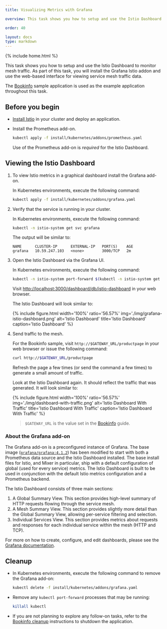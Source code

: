 ```yaml
---
title: Visualizing Metrics with Grafana

overview: This task shows you how to setup and use the Istio Dashboard to monitor mesh traffic.

order: 40

layout: docs
type: markdown
---
```

{% include home.html %}

This task shows you how to setup and use the Istio Dashboard to monitor mesh
traffic. As part of this task, you will install the Grafana Istio addon and use
the web-based interface for viewing service mesh traffic data.

The [Bookinfo]({{home}}/docs/guides/bookinfo.html) sample application is used as
the example application throughout this task.

## Before you begin

* [Install Istio]({{home}}/docs/setup/) in your cluster and deploy an
  application.

* Install the Prometheus add-on.

   ```bash
   kubectl apply -f install/kubernetes/addons/prometheus.yaml
   ```

   Use of the Prometheus add-on is _required_ for the Istio Dashboard.

## Viewing the Istio Dashboard

1. To view Istio metrics in a graphical dashboard install the Grafana add-on.

   In Kubernetes environments, execute the following command:

   ```bash
   kubectl apply -f install/kubernetes/addons/grafana.yaml
   ```

1. Verify that the service is running in your cluster.

   In Kubernetes environments, execute the following command:

   ```bash
   kubectl -n istio-system get svc grafana
   ```

   The output will be similar to:

   ```xxx
   NAME      CLUSTER-IP      EXTERNAL-IP   PORT(S)    AGE
   grafana   10.59.247.103   <none>        3000/TCP   2m
   ```

1. Open the Istio Dashboard via the Grafana UI.

   In Kubernetes environments, execute the following command:

   ```bash
   kubectl -n istio-system port-forward $(kubectl -n istio-system get pod -l app=grafana -o jsonpath='{.items[0].metadata.name}') 3000:3000 &
   ```

   Visit [http://localhost:3000/dashboard/db/istio-dashboard](http://localhost:3000/dashboard/db/istio-dashboard) in your web browser.

   The Istio Dashboard will look similar to:

   {% include figure.html width='100%' ratio='56.57%'
        img='./img/grafana-istio-dashboard.png'
        alt='Istio Dashboard'
        title='Istio Dashboard'
        caption='Istio Dashboard'
        %}

1. Send traffic to the mesh.

   For the Bookinfo sample, visit `http://$GATEWAY_URL/productpage` in your web
   browser or issue the following command:

   ```bash
   curl http://$GATEWAY_URL/productpage
   ```

   Refresh the page a few times (or send the command a few times) to generate a
   small amount of traffic.

   Look at the Istio Dashboard again. It should reflect the traffic that was
   generated. It will look similar to:

   {% include figure.html width='100%' ratio='56.57%'
    img='./img/dashboard-with-traffic.png'
    alt='Istio Dashboard With Traffic'
    title='Istio Dashboard With Traffic'
    caption='Istio Dashboard With Traffic'
    %}

   > `$GATEWAY_URL` is the value set in the [Bookinfo]({{home}}/docs/guides/bookinfo.html) guide.

### About the Grafana add-on

The Grafana add-on is a preconfigured instance of Grafana. The base image
([`grafana/grafana:4.1.2`](https://hub.docker.com/r/grafana/grafana/)) has been
modified to start with both a Prometheus data source and the Istio Dashboard
installed. The base install files for Istio, and Mixer in particular, ship with
a default configuration of global (used for every service) metrics. The Istio
Dashboard is built to be used in conjunction with the default Istio metrics
configuration and a Prometheus backend.

The Istio Dashboard consists of three main sections:
1. A Global Summary View. This section provides high-level summary of HTTP
   requests flowing through the service mesh.
1. A Mesh Summary View. This section provides slightly more detail than the
   Global Summary View, allowing per-service filtering and selection.
1. Individual Services View. This section provides metrics about requests and
   responses for each individual service within the mesh (HTTP and TCP).

For more on how to create, configure, and edit dashboards, please see the
[Grafana documentation](https://docs.grafana.org/).

## Cleanup

* In Kubernetes environments, execute the following command to remove the Grafana
add-on:

   ```bash
   kubectl delete -f install/kubernetes/addons/grafana.yaml
   ```

* Remove any `kubectl port-forward` processes that may be running:

   ```bash
   killall kubectl
   ```

* If you are not planning to explore any follow-on tasks, refer to the
[Bookinfo cleanup]({{home}}/docs/guides/bookinfo.html#cleanup) instructions
to shutdown the application.
